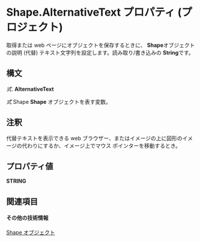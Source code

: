 
# Shape.AlternativeText プロパティ (プロジェクト)
取得または web ページにオブジェクトを保存するときに、  **Shape**オブジェクトの説明 (代替) テキスト文字列を設定します。読み取り/書き込みの **String**です。

## 構文

 _式_. **AlternativeText**

 _式_ Shape **Shape** オブジェクトを表す変数。


## 注釈

代替テキストを表示できる web ブラウザー、またはイメージの上に図形のイメージの代わりにするか、イメージ上でマウス ポインターを移動するとき。


## プロパティ値

 **STRING**


## 関連項目


#### その他の技術情報


[Shape オブジェクト](d2b32bcd-5595-a4a7-9772-feb25fd0103a.md)